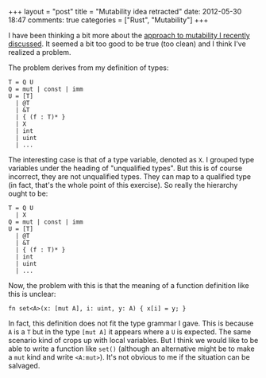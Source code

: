 +++
layout = "post"
title = "Mutability idea retracted"
date: 2012-05-30 18:47
comments: true
categories = ["Rust", "Mutability"]
+++

I have been thinking a bit more about the
[approach to mutability I recently discussed][mut].  It seemed a bit
too good to be true (too clean) and I think I've realized a problem.

[mut]: blog/2012/05/28/moving-mutability-into-the-type/

The problem derives from my definition of types:

    T = Q U
    Q = mut | const | imm
    U = [T]
      | @T
      | &T
      | { (f : T)* }
      | X
      | int
      | uint
      | ...

The interesting case is that of a type variable, denoted as `X`.  I
grouped type variables under the heading of "unqualified types".  But
this is of course incorrect, they are not unqualified types.  They can
map to a qualified type (in fact, that's the whole point of this
exercise).  So really the hierarchy ought to be:

    T = Q U
      | X
    Q = mut | const | imm
    U = [T]
      | @T
      | &T
      | { (f : T)* }
      | int
      | uint
      | ...
      
Now, the problem with this is that the meaning of a function
definition like this is unclear:

    fn set<A>(x: [mut A], i: uint, y: A) { x[i] = y; }
    
In fact, this definition does not fit the type grammar I gave.  This
is because `A` is a `T` but in the type `[mut A]` it appears where a
`U` is expected.  The same scenario kind of crops up with local
variables.  But I think we would like to be able to write a function
like `set()` (although an alternative might be to make a `mut` kind
and write `<A:mut>`).  It's not obvious to me if the situation can be
salvaged.
